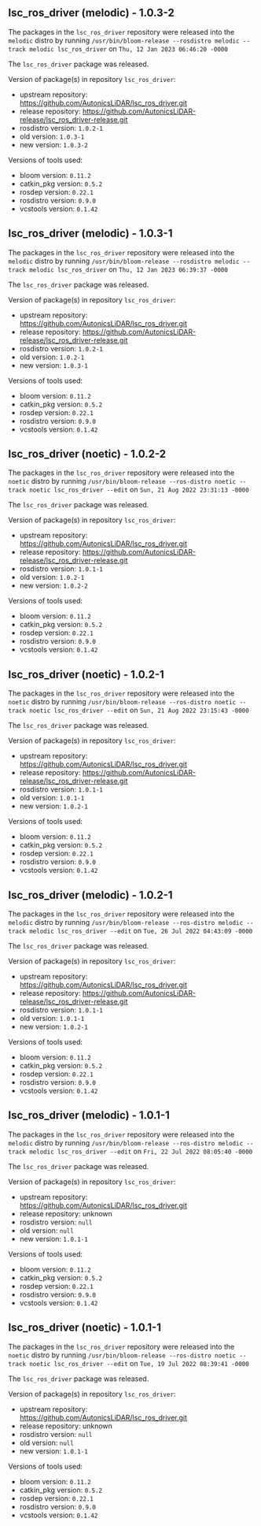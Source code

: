 ## lsc_ros_driver (melodic) - 1.0.3-2

The packages in the `lsc_ros_driver` repository were released into the `melodic` distro by running `/usr/bin/bloom-release --rosdistro melodic --track melodic lsc_ros_driver` on `Thu, 12 Jan 2023 06:46:20 -0000`

The `lsc_ros_driver` package was released.

Version of package(s) in repository `lsc_ros_driver`:

- upstream repository: https://github.com/AutonicsLiDAR/lsc_ros_driver.git
- release repository: https://github.com/AutonicsLiDAR-release/lsc_ros_driver-release.git
- rosdistro version: `1.0.2-1`
- old version: `1.0.3-1`
- new version: `1.0.3-2`

Versions of tools used:

- bloom version: `0.11.2`
- catkin_pkg version: `0.5.2`
- rosdep version: `0.22.1`
- rosdistro version: `0.9.0`
- vcstools version: `0.1.42`


## lsc_ros_driver (melodic) - 1.0.3-1

The packages in the `lsc_ros_driver` repository were released into the `melodic` distro by running `/usr/bin/bloom-release --rosdistro melodic --track melodic lsc_ros_driver` on `Thu, 12 Jan 2023 06:39:37 -0000`

The `lsc_ros_driver` package was released.

Version of package(s) in repository `lsc_ros_driver`:

- upstream repository: https://github.com/AutonicsLiDAR/lsc_ros_driver.git
- release repository: https://github.com/AutonicsLiDAR-release/lsc_ros_driver-release.git
- rosdistro version: `1.0.2-1`
- old version: `1.0.2-1`
- new version: `1.0.3-1`

Versions of tools used:

- bloom version: `0.11.2`
- catkin_pkg version: `0.5.2`
- rosdep version: `0.22.1`
- rosdistro version: `0.9.0`
- vcstools version: `0.1.42`


## lsc_ros_driver (noetic) - 1.0.2-2

The packages in the `lsc_ros_driver` repository were released into the `noetic` distro by running `/usr/bin/bloom-release --ros-distro noetic --track noetic lsc_ros_driver --edit` on `Sun, 21 Aug 2022 23:31:13 -0000`

The `lsc_ros_driver` package was released.

Version of package(s) in repository `lsc_ros_driver`:

- upstream repository: https://github.com/AutonicsLiDAR/lsc_ros_driver.git
- release repository: https://github.com/AutonicsLiDAR-release/lsc_ros_driver-release.git
- rosdistro version: `1.0.1-1`
- old version: `1.0.2-1`
- new version: `1.0.2-2`

Versions of tools used:

- bloom version: `0.11.2`
- catkin_pkg version: `0.5.2`
- rosdep version: `0.22.1`
- rosdistro version: `0.9.0`
- vcstools version: `0.1.42`


## lsc_ros_driver (noetic) - 1.0.2-1

The packages in the `lsc_ros_driver` repository were released into the `noetic` distro by running `/usr/bin/bloom-release --ros-distro noetic --track noetic lsc_ros_driver --edit` on `Sun, 21 Aug 2022 23:15:43 -0000`

The `lsc_ros_driver` package was released.

Version of package(s) in repository `lsc_ros_driver`:

- upstream repository: https://github.com/AutonicsLiDAR/lsc_ros_driver.git
- release repository: https://github.com/AutonicsLiDAR-release/lsc_ros_driver-release.git
- rosdistro version: `1.0.1-1`
- old version: `1.0.1-1`
- new version: `1.0.2-1`

Versions of tools used:

- bloom version: `0.11.2`
- catkin_pkg version: `0.5.2`
- rosdep version: `0.22.1`
- rosdistro version: `0.9.0`
- vcstools version: `0.1.42`


## lsc_ros_driver (melodic) - 1.0.2-1

The packages in the `lsc_ros_driver` repository were released into the `melodic` distro by running `/usr/bin/bloom-release --ros-distro melodic --track melodic lsc_ros_driver --edit` on `Tue, 26 Jul 2022 04:43:09 -0000`

The `lsc_ros_driver` package was released.

Version of package(s) in repository `lsc_ros_driver`:

- upstream repository: https://github.com/AutonicsLiDAR/lsc_ros_driver.git
- release repository: https://github.com/AutonicsLiDAR-release/lsc_ros_driver-release.git
- rosdistro version: `1.0.1-1`
- old version: `1.0.1-1`
- new version: `1.0.2-1`

Versions of tools used:

- bloom version: `0.11.2`
- catkin_pkg version: `0.5.2`
- rosdep version: `0.22.1`
- rosdistro version: `0.9.0`
- vcstools version: `0.1.42`


## lsc_ros_driver (melodic) - 1.0.1-1

The packages in the `lsc_ros_driver` repository were released into the `melodic` distro by running `/usr/bin/bloom-release --ros-distro melodic --track melodic lsc_ros_driver --edit` on `Fri, 22 Jul 2022 08:05:40 -0000`

The `lsc_ros_driver` package was released.

Version of package(s) in repository `lsc_ros_driver`:

- upstream repository: https://github.com/AutonicsLiDAR/lsc_ros_driver.git
- release repository: unknown
- rosdistro version: `null`
- old version: `null`
- new version: `1.0.1-1`

Versions of tools used:

- bloom version: `0.11.2`
- catkin_pkg version: `0.5.2`
- rosdep version: `0.22.1`
- rosdistro version: `0.9.0`
- vcstools version: `0.1.42`


## lsc_ros_driver (noetic) - 1.0.1-1

The packages in the `lsc_ros_driver` repository were released into the `noetic` distro by running `/usr/bin/bloom-release --ros-distro noetic --track noetic lsc_ros_driver --edit` on `Tue, 19 Jul 2022 08:39:41 -0000`

The `lsc_ros_driver` package was released.

Version of package(s) in repository `lsc_ros_driver`:

- upstream repository: https://github.com/AutonicsLiDAR/lsc_ros_driver.git
- release repository: unknown
- rosdistro version: `null`
- old version: `null`
- new version: `1.0.1-1`

Versions of tools used:

- bloom version: `0.11.2`
- catkin_pkg version: `0.5.2`
- rosdep version: `0.22.1`
- rosdistro version: `0.9.0`
- vcstools version: `0.1.42`


